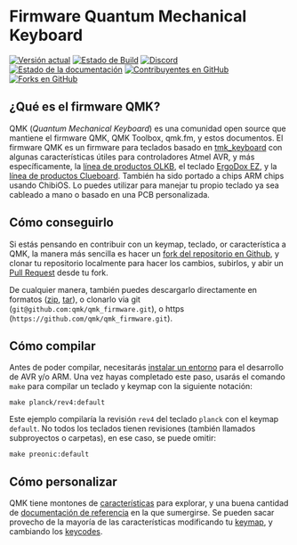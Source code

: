 # Firmware Quantum Mechanical Keyboard

[![Versión actual](https://img.shields.io/github/tag/qmk/qmk_firmware.svg)](https://github.com/qmk/qmk_firmware/tags)
[![Estado de Build](https://travis-ci.org/qmk/qmk_firmware.svg?branch=master)](https://travis-ci.org/qmk/qmk_firmware)
[![Discord](https://img.shields.io/discord/440868230475677696.svg)](https://discord.gg/Uq7gcHh)
[![Estado de la documentación](https://img.shields.io/badge/docs-ready-orange.svg)](https://docs.qmk.fm)
[![Contribuyentes en GitHub](https://img.shields.io/github/contributors/qmk/qmk_firmware.svg)](https://github.com/qmk/qmk_firmware/pulse/monthly)
[![Forks en GitHub](https://img.shields.io/github/forks/qmk/qmk_firmware.svg?style=social&label=Fork)](https://github.com/qmk/qmk_firmware/)

## ¿Qué es el firmware QMK?

QMK (*Quantum Mechanical Keyboard*) es una comunidad open source que mantiene el firmware QMK, QMK Toolbox, qmk.fm, y estos documentos. El firmware QMK es un firmware para teclados basado en [tmk\_keyboard](http://github.com/tmk/tmk_keyboard) con algunas características útiles para controladores Atmel AVR, y más específicamente, la [línea de productos OLKB](http://olkb.com), el teclado [ErgoDox EZ](http://www.ergodox-ez.com), y la [línea de productos Clueboard](http://clueboard.co/). También ha sido portado a chips ARM chips usando ChibiOS. Lo puedes utilizar para manejar tu propio teclado ya sea cableado a mano o basado en una PCB personalizada.

## Cómo conseguirlo

Si estás pensando en contribuir con un keymap, teclado, or característica a QMK, la manera más sencilla es hacer un [fork del repositorio en Github](https://github.com/qmk/qmk_firmware#fork-destination-box), y clonar tu repositorio localmente para hacer los cambios, subirlos, y abir un [Pull Request](https://github.com/qmk/qmk_firmware/pulls) desde tu fork.

De cualquier manera, también puedes descargarlo directamente en formatos ([zip](https://github.com/qmk/qmk_firmware/zipball/master), [tar](https://github.com/qmk/qmk_firmware/tarball/master)), o clonarlo via git (`git@github.com:qmk/qmk_firmware.git`), o https (`https://github.com/qmk/qmk_firmware.git`).

## Cómo compilar

Antes de poder compilar, necesitarás [instalar un entorno](getting_started_build_tools.md) para el desarrollo de AVR y/o ARM. Una vez hayas completado este paso, usarás el comando `make` para compilar un teclado y keymap con la siguiente notación:

    make planck/rev4:default

Este ejemplo compilaría la revisión `rev4` del teclado `planck` con el keymap `default`. No todos los teclados tienen revisiones (también llamados subproyectos o carpetas), en ese caso, se puede omitir:

    make preonic:default

## Cómo personalizar

QMK tiene montones de [características](features.md) para explorar, y una buena cantidad de [documentación de referencia](http://docs.qmk.fm) en la que sumergirse. Se pueden sacar provecho de la mayoría de las características modificando tu [keymap](keymap.md), y cambiando los [keycodes](keycodes.md).
